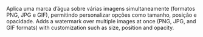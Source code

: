 Aplica uma marca d’água sobre várias imagens simultaneamente (formatos PNG, JPG e GIF), permitindo personalizar opções como tamanho, posição e opacidade.
Adds a watermark over multiple images at once (PNG, JPG, and GIF formats) with customization such as size, position and opacity.
